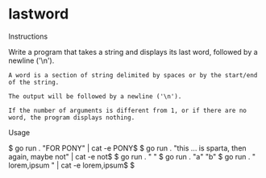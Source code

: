 # lastword

Instructions

Write a program that takes a string and displays its last word, followed by a newline ('\n').

    A word is a section of string delimited by spaces or by the start/end of the string.

    The output will be followed by a newline ('\n').

    If the number of arguments is different from 1, or if there are no word, the program displays nothing.

Usage

$ go run . "FOR PONY" | cat -e
PONY$
$ go run . "this ... is sparta, then again, maybe not" | cat -e
not$
$ go run . " "
$ go run . "a" "b"
$ go run . " lorem,ipsum " | cat -e
lorem,ipsum$
$
